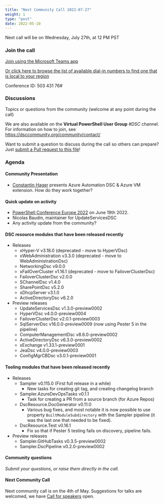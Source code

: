 ```yaml
---
title: "Next Community Call 2022-07-27"
weight: 1
type: "post"
date: 2022-05-10
---
```


Next call will be on Wednesday, July 27th, at 12 PM PST

### Join the call

[Join using the Microsoft Teams app](https://teams.microsoft.com/l/meetup-join/19%3ameeting_OTc2YThjZGQtNWE4Yi00NDQyLTk5NTktYWIwYjdhMGZjNDRl%40thread.v2/0?context=%7b%22Tid%22%3a%2272f988bf-86f1-41af-91ab-2d7cd011db47%22%2c%22Oid%22%3a%222fd83437-7fe6-4ee4-a109-828a19cb7bff%22%7d)

[Or click here to browse the list of available dial-in numbers to find one that is local to your region](https://dialin.teams.microsoft.com/8551f4c1-bea3-441a-8738-69aa517a91c5?id=50343176)

Conference ID:
503 431 76#

### Discussions

Topics or questions from the community (welcome at any point during the call)

We are also available on the **Virtual PowerShell User Group** _#DSC_ channel.
For information on how to join, see https://dsccommunity.org/community/contact/

Want to submit a question to discuss during the call so others can prepare?
Just [submit a Pull request to this file](https://github.com/dsccommunity/dsccommunity.org/edit/master/content/community_calls/next_call.en.md)!

### Agenda

#### Community Presentation

- [Constantin Hager](https://twitter.com/chagerCOC) presents Azure Automation
  DSC & Azure VM extension. How do they work together?

#### Quick update on activity

- [PowerShell Conference Europe 2022](https://psconf.eu/) on June 19th 2022.
- Nicolas Baudin, maintainer for UpdateServicesDSC
- Any activity update from the community?

#### DSC resource modules that have been released recently

- Releases
  - xHyper-V v3.18.0 (deprecated - move to HyperVDsc)
  - xWebAdministration v3.3.0 (deprecated - move to WebAdministrationDsc)
  - NetworkingDsc v9.0.0
  - xFailOverCluster v1.16.1 (deprecated - move to FailoverClusterDsc)
  - FailoverClusterDsc v2.0.0
  - SChannelDsc v1.4.0
  - SharePointDsc v5.2.0
  - xDhcpServer v3.1.0
  - ActiveDirectoryDsc v6.2.0
- Preview releases
  - UpdateServicesDsc v1.3.0-preview0002
  - HyperVDsc v4.0.0-preview0004
  - FailoverClusterDsc v2.0.1-preview0003
  - SqlServerDsc v16.0.0-preview0009 (now using Pester 5 in the pipeline)
  - ComputerManagementDsc v8.6.0-preview0002
  - ActiveDirectoryDsc v6.3.0-preview0002
  - xExchange v1.33.1-preview0001
  - JeaDsc v4.0.0-preview0003
  - ConfigMgrCBDsc v3.0.1-preview0001

#### Tooling modules that have been released recently

- Releases
  - Sampler v0.115.0 (First full release in a while)
    - New tasks for creating git tag, and creating changelog branch
  - Sampler.AzureDevOpsTasks v0.1.1
    - Task for creating a PR from a source branch (for Azure Repos)
  - DscResource.DocGenerator v0.11.0
    - Various bug fixes, and most notable it is now possible to use property
      `BuiltModuleSubdirectory` with the Sampler pipeline (it was the last
      one that needed to be fixed).
  - DscResource.Test v0.16.1
    - Fix so that if Pester 5 testing fails on discovery, pipeline fails.
- Preview releases
  - Sampler.GitHubTasks v0.3.5-preview0002
  - Sampler.DscPipeline v0.2.0-preview0002

#### Community questions

_Submit your questions, or raise them directly in the call._

#### Next Community Call

Next community call is on the 4th of May.
Suggestions for talks are welcomed, we have [Call for speakers](https://sessionize.com/dsc-community)
open.
